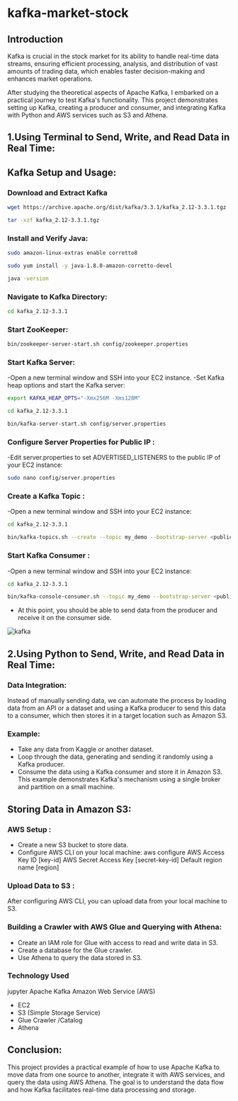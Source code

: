 # kafka-market-stock

## Introduction
Kafka is crucial in the stock market for its ability to handle real-time data streams, ensuring efficient processing, analysis, and distribution of vast amounts of trading data, which enables faster decision-making and enhances market operations.

After studying the theoretical aspects of Apache Kafka, I embarked on a practical journey to test Kafka's functionality. 
This project demonstrates setting up Kafka, creating a producer and consumer, and integrating Kafka with Python and AWS services such as S3 and Athena.

## 1.Using Terminal to Send, Write, and Read Data in Real Time:

## Kafka Setup and Usage:
### Download and Extract Kafka
```sh
wget https://archive.apache.org/dist/kafka/3.3.1/kafka_2.12-3.3.1.tgz
```
```sh
tar -xzf kafka_2.12-3.3.1.tgz
```
### Install and Verify Java:
```sh
sudo amazon-linux-extras enable corretto8
```
```sh
sudo yum install -y java-1.8.0-amazon-corretto-devel
```
```sh
java -version
```

### Navigate to Kafka Directory:
```sh
cd kafka_2.12-3.3.1
```

### Start ZooKeeper:
```sh
bin/zookeeper-server-start.sh config/zookeeper.properties
```

### Start Kafka Server:
-Open a new terminal window and SSH into your EC2 instance.
-Set Kafka heap options and start the Kafka server:
```sh
export KAFKA_HEAP_OPTS="-Xmx256M -Xms128M"
```
```sh
cd kafka_2.12-3.3.1
```
```sh
bin/kafka-server-start.sh config/server.properties
```

### Configure Server Properties for Public IP :
-Edit server.properties to set ADVERTISED_LISTENERS to the public IP of your EC2 instance:
```sh
sudo nano config/server.properties
```

### Create a Kafka Topic :
-Open a new terminal window and SSH into your EC2 instance:
```sh
cd kafka_2.12-3.3.1
```
```sh
bin/kafka-topics.sh --create --topic my_demo --bootstrap-server <public-IP>:9092 --replication-factor 1 --partitions 1
```

### Start Kafka Consumer :

-Open a new terminal window and SSH into your EC2 instance:
```sh
cd kafka_2.12-3.3.1
```
```sh
bin/kafka-console-consumer.sh --topic my_demo --bootstrap-server <public-IP>:9092
```

- At this point, you should be able to send data from the producer and receive it on the consumer side.

![kafka ](https://github.com/user-attachments/assets/41fab83d-ee97-4b16-bb84-52de253646fb)

 
## 2.Using Python to Send, Write, and Read Data in Real Time:

### Data Integration:
Instead of manually sending data, we can automate the process by loading data from an API or a dataset and using a Kafka producer to send this data to a consumer, which then stores it in a target location such as Amazon S3.

### Example:
- Take any data from Kaggle or another dataset.
- Loop through the data, generating and sending it randomly using a Kafka producer.
- Consume the data using a Kafka consumer and store it in Amazon S3.
This example demonstrates Kafka's mechanism using a single broker and partition on a small machine.

## Storing Data in Amazon S3:
### AWS Setup :
- Create a new S3 bucket to store data.
- Configure AWS CLI on your local machine:
  aws configure
AWS Access Key ID [key-id]
AWS Secret Access Key [secret-key-id]
Default region name [region]

### Upload Data to S3 :
After configuring AWS CLI, you can upload data from your local machine to S3.

### Building a Crawler with AWS Glue and Querying with Athena:
- Create an IAM role for Glue with access to read and write data in S3.
- Create a database for the Glue crawler.
- Use Athena to query the data stored in S3.

### Technology Used
 jupyter
 Apache Kafka
 Amazon Web Service (AWS)
- EC2
- S3 (Simple Storage Service)
- Glue Crawler /Catalog
- Athena

## Conclusion:
This project provides a practical example of how to use Apache Kafka to move data from one source to another, integrate it with AWS services, and query the data using AWS Athena.
The goal is to understand the data flow and how Kafka facilitates real-time data processing and storage.


